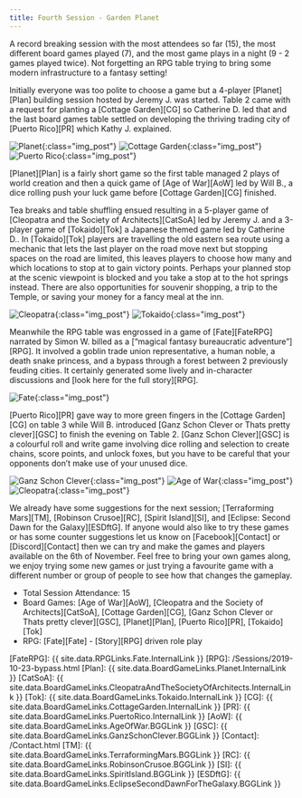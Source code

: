 ```yaml
---
title: Fourth Session - Garden Planet
---
```


A record breaking session with the most attendees so far (15), the most different board games played (7), and the most game plays in a night (9 - 2 games played twice).
Not forgetting an RPG table trying to bring some modern infrastructure to a fantasy setting!

Initially everyone was too polite to choose a game but a 4-player [Planet][Plan] building session hosted by Jeremy J. was started.
Table 2 came with a request for planting a [Cottage Garden][CG] so Catherine D. led that and the last board games table settled on developing the thriving trading city of [Puerto Rico][PR] which Kathy J. explained.

![Planet](/images/posts/2019_10_23/Planet.jpg "Planet"){:class="img_post"}
![Cottage Garden](/images/posts/2019_10_23/CottageGarden.jpg "Cottage Garden"){:class="img_post"}
![Puerto Rico](/images/posts/2019_10_23/PuertoRico.jpg "Puerto Rico"){:class="img_post"}

[Planet][Plan] is a fairly short game so the first table managed 2 plays of world creation and then a quick game of [Age of War][AoW] led by Will B., a dice rolling push your luck game before [Cottage Garden][CG] finished.

Tea breaks and table shuffling ensued resulting in a 5-player game of [Cleopatra and the Society of Architects][CatSoA] led by Jeremy J. and a 3-player game of [Tokaido][Tok] a Japanese themed game led by Catherine D..
In [Tokaido][Tok] players are travelling the old eastern sea route using a mechanic that lets the last player on the road move next but stopping spaces on the road are limited, this leaves players to choose how many and which locations to stop at to gain victory points.
Perhaps your planned stop at the scenic viewpoint is blocked and you take a stop at to the hot springs instead.
There are also opportunities for souvenir shopping, a trip to the Temple, or saving your money for a fancy meal at the inn.

![Cleopatra](/images/posts/2019_10_23/Cleopatra1.jpg "Cleopatra and the Society of Architects"){:class="img_post"}
![Tokaido](/images/posts/2019_10_23/Tokaido.jpg "Tokaido"){:class="img_post"}

Meanwhile the RPG table was engrossed in a game of [Fate][FateRPG] narrated by Simon W. billed as a [“magical fantasy bureaucratic adventure”][RPG].
It involved a goblin trade union representative, a human noble, a death snake princess, and a bypass through a forest between 2 previously feuding cities.
It certainly generated some lively and in-character discussions and [look here for the full story][RPG].

![Fate](/images/posts/2019_10_23/Fate.jpg "Fate RPG"){:class="img_post"}

[Puerto Rico][PR] gave way to more green fingers in the [Cottage Garden][CG] on table 3 while Will B. introduced [Ganz Schon Clever or Thats pretty clever][GSC] to finish the evening on Table 2.
[Ganz Schon Clever][GSC] is a colourful roll and write game involving dice rolling and selection to create chains, score points, and unlock foxes, but you have to be careful that your opponents don’t make use of your unused dice.

![Ganz Schon Clever](/images/posts/2019_10_23/GanzSchonClever.jpg "Ganz Schon Clever"){:class="img_post"}
![Age of War](/images/posts/2019_10_23/AgeOfWar.jpg "Age of War"){:class="img_post"}
![Cleopatra](/images/posts/2019_10_23/Cleopatra2.jpg "Cleopatra's temple"){:class="img_post"}

We already have some suggestions for the next session;
[Terraforming Mars][TM], [Robinson Crusoe][RC], [Spirit Island][SI], and [Eclipse: Second Dawn for the Galaxy][ESDftG].
If anyone would also like to try these games or has some counter suggestions let us know on [Facebook][Contact] or [Discord][Contact] then we can try and make the games and players available on the 6th of November.
Feel free to bring your own games along, we enjoy trying some new games or just trying a favourite game with a different number or group of people to see how that changes the gameplay.

* Total Session Attendance: 15
* Board Games: [Age of War][AoW], [Cleopatra and the Society of Architects][CatSoA], [Cottage Garden][CG], [Ganz Schon Clever or Thats pretty clever][GSC], [Planet][Plan], [Puerto Rico][PR], [Tokaido][Tok]
* RPG: [Fate][Fate] - [Story][RPG] driven role play

[FateRPG]: {{ site.data.RPGLinks.Fate.InternalLink }}
[RPG]: /Sessions/2019-10-23-bypass.html
[Plan]: {{ site.data.BoardGameLinks.Planet.InternalLink }}
[CatSoA]: {{ site.data.BoardGameLinks.CleopatraAndTheSocietyOfArchitects.InternalLink }}
[Tok]: {{ site.data.BoardGameLinks.Tokaido.InternalLink }}
[CG]: {{ site.data.BoardGameLinks.CottageGarden.InternalLink }}
[PR]: {{ site.data.BoardGameLinks.PuertoRico.InternalLink }}
[AoW]: {{ site.data.BoardGameLinks.AgeOfWar.BGGLink }}
[GSC]: {{ site.data.BoardGameLinks.GanzSchonClever.BGGLink }}
[Contact]: /Contact.html
[TM]: {{ site.data.BoardGameLinks.TerraformingMars.BGGLink }}
[RC]: {{ site.data.BoardGameLinks.RobinsonCrusoe.BGGLink }}
[SI]: {{ site.data.BoardGameLinks.SpiritIsland.BGGLink }}
[ESDftG]: {{ site.data.BoardGameLinks.EclipseSecondDawnForTheGalaxy.BGGLink }}
